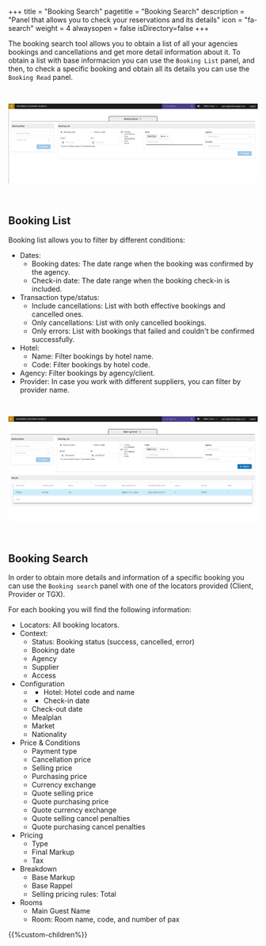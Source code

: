 +++
title = "Booking Search"
pagetitle = "Booking Search"
description = "Panel that allows you to check your reservations and its details"
icon = "fa-search"
weight = 4
alwaysopen = false
isDirectory=false
+++

The booking search tool allows you to obtain a list of all your agencies bookings and cancellations and get more detail information about it. To obtain a list with base informacion you can use the `Booking List` panel, and then, to check a specific booking and obtain all its details you can use the `Booking Read` panel.

</br>

![Distribution Booking Search tool](./../../images/web/distribution_web_bookingsearch.jpg "Distribution Booking Search tool")

</br>

## Booking List

Booking list allows you to filter by different conditions:

* Dates:
    * Booking dates: The date range when the booking was confirmed by the agency.
    * Check-in date: The date range when the booking check-in is included. 
* Transaction type/status:
    * Include cancellations: List with both effective bookings and cancelled ones. 
    * Only cancellations: List with only cancelled bookings.
    * Only errors: List with bookings that failed and couldn't be confirmed successfully.
* Hotel:
    * Name: Filter bookings by hotel name.
    * Code: Filter bookings by hotel code.
* Agency: Filter bookings by agency/client.
* Provider: In case you work with different suppliers, you can filter by provider name.

</br>

![Distribution Booking Search tool example](./../../images/web/distribution_web_bookingsearch_ex.jpg "Distribution Booking Search tool example")

</br>


## Booking Search

In order to obtain more details and information of a specific booking you can use the `Booking search` panel with one of the locators provided (Client, Provider or TGX).

For each booking you will find the following information:

* Locators: All booking locators.
* Context: 
    * Status: Booking status (success, cancelled, error)
    * Booking date
    * Agency 
    * Supplier
    * Access
* Configuration
    * * Hotel: Hotel code and name
    * * Check-in date
    * Check-out date
    * Mealplan
    * Market
    * Nationality
* Price & Conditions
    * Payment type
    * Cancellation price
    * Selling price
    * Purchasing price
    * Currency exchange
    * Quote selling price
    * Quote purchasing price
    * Quote currency exchange
    * Quote selling cancel penalties
    * Quote purchasing cancel penalties
* Pricing
    * Type
    * Final Markup
    * Tax
* Breakdown
    * Base Markup
    * Base Rappel
    * Selling pricing rules: Total
* Rooms
    * Main Guest Name
    * Room: Room name, code, and number of pax

{{%custom-children%}}